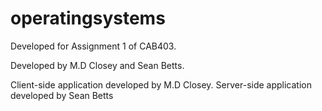 # operatingsystems

Developed for Assignment 1 of CAB403.

Developed by M.D Closey and Sean Betts.

Client-side application developed by M.D Closey.
Server-side application developed by Sean Betts
